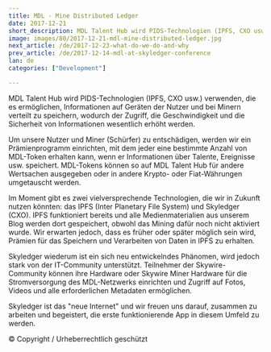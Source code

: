 ```yaml
---
title: MDL - Mine Distributed Ledger
date: 2017-12-21
short_description: MDL Talent Hub wird PIDS-Technologien (IPFS, CXO usw.) verwenden, die es ermöglichen
image: images/80/2017-12-21-mdl-mine-distributed-ledger.jpg
next_article: /de/2017-12-23-what-do-we-do-and-why
prev_article: /de/2017-12-14-mdl-at-skyledger-conference
lan: de
categories: ["Development"]

---
```


MDL Talent Hub wird PIDS-Technologien (IPFS, CXO usw.) verwenden, die es ermöglichen, Informationen auf Geräten der Nutzer und bei Minern verteilt zu speichern, wodurch der Zugriff, die Geschwindigkeit und die Sicherheit von Informationen wesentlich erhöht werden.

Um unsere Nutzer und Miner (Schürfer)  zu entschädigen, werden wir ein Prämienprogramm einrichten, mit dem jeder eine bestimmte Anzahl von MDL-Token erhalten kann, wenn er Informationen über Talente, Ereignisse usw. speichert. MDL-Tokens können so auf MDL Talent Hub für andere Wertsachen ausgegeben oder in andere Krypto- oder Fiat-Währungen umgetauscht werden.

Im Moment gibt es zwei vielversprechende Technologien, die wir in Zukunft nutzen könnten: das IPFS (Inter Planetary File System) und Skyledger (CXO). IPFS funktioniert bereits und alle Medienmaterialien aus unserem Blog werden dort gespeichert, obwohl das Mining dafür noch nicht aktiviert wurde. Wir erwarten jedoch, dass es früher oder später möglich sein wird, Prämien für das Speichern und Verarbeiten von Daten in IPFS zu erhalten.

Skyledger wiederum ist ein sich neu entwickelndes Phänomen, wird jedoch stark von der IT-Community unterstützt. Teilnehmer der Skywire-Community können ihre Hardware oder Skywire Miner Hardware für die Stromversorgung des MDL-Netzwerks einrichten und Zugriff auf Fotos, Videos und alle erforderlichen Metadaten ermöglichen.

Skyledger ist das "neue Internet" und wir freuen uns darauf, zusammen zu arbeiten und begeistert, die erste funktionierende App in diesem Umfeld zu werden.

© Copyright / Urheberrechtlich geschützt
